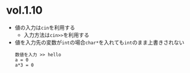 # vol.1.10

- 値の入力は`cin`を利用する
  - 入力方法は`cin>>`を利用する
- 値を入力先の変数が`int`の場合`char*`を入れても`int`のまま上書きされない
  ```
  数値を入力 >> hello
  a = 0
  a*3 = 0
  ```